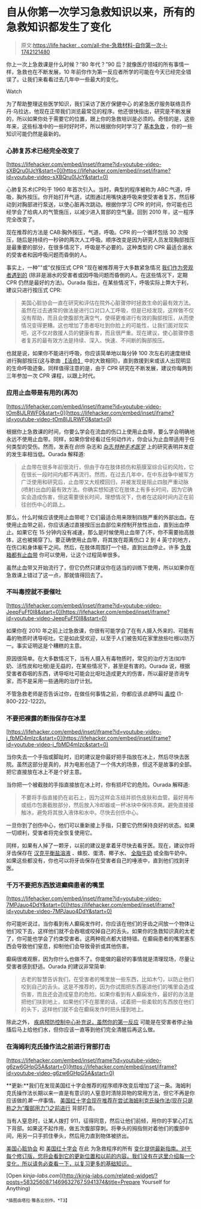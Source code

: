 # 自从你第一次学习急救知识以来，所有的急救知识都发生了变化

> 原文:[https://life hacker . com/all-the-急救材料-自你第一次-l-1742121480](https://lifehacker.com/all-the-first-aid-stuff-thats-changed-since-you-first-l-1742121480)

你上一次上急救课是什么时候？“80 年代？”90 后？就像医疗领域的所有事情一样，急救也在不断发展，10 年前你作为第一反应者所学的可能在今天已经完全错误了。让我们来看看过去几年中一些最大的变化。

Watch

为了帮助整理这些医学知识，我们采访了医疗保健中心 的紧急医疗服务联络员乔丹·乌拉达，他现在正带我们浏览最常见的程序。他还很快指出，研究是不断发展的，所以如果你处于需要它的位置，跟上你的急救培训是必须的。奇怪的是，这些年来，这些标准中的一些时好时坏，所以根据你何时学习了 [基本急救](http://lifehacker.com/8-basic-life-saving-skills-everyone-should-know-1469632767) ，你的一些知识可能仍然是最新的。

### 心肺复苏术已经完全改变了

 [https://lifehacker.com/embed/inset/iframe?id=youtube-video-sXBQru0IJcY&start=0](https://lifehacker.com/embed/inset/iframe?id=youtube-video-sXBQru0IJcY&start=0) 

心肺复苏术(CPR)于 1960 年首次引入。当时，典型的程序被称为 ABC:气道，呼吸，胸外按压。你开始打开气道，试图通过用嘴快速呼吸来使受害者复苏，然后移动到对胸部进行泵送，以使心脏再次跳动。根据你学习 CPR 的时间，你可能也已经学会了给病人的气管施压，以减少进入胃部的空气量。回到 2010 年，这一程序完全改变了。

现在推荐的方法是 CAB:胸外按压，气道，呼吸。CPR 的一个循环包括 30 次按压，随后是持续约一秒钟的两次人工呼吸。顺序改变是因为研究人员发现胸部按压是最重要的部分，在很多情况下，呼吸是不必要的。这种类型的 CPR 最适合溺水的受害者和因呼吸问题而昏倒的人。

事实上，一种""或"仅按压式 CPR "现在被推荐用于大多数紧急情况 [我们作为旁观者遇到的](http://lifehacker.com/start-chest-compressions-immediately-dont-worry-about-5666656) (除非是溺水的受害者或因呼吸问题而昏倒的人。在这些情况下，定期 CPR 仍然是最好的方法)。Ourada 指出，在某些情况下，呼吸实际上弊大于利，建议只进行按压式 CPR:

> 美国心脏协会一直在研究和评估在院外心脏骤停时拯救生命的最有效方法。虽然在过去通常的做法是进行口对口人工呼吸，但是已经发现，这样做不仅没有帮助，而且会使腹部充满空气，使得更难进行有效的胸部按压，从而使情况变得更糟。这也增加了患者呕吐到你脸上的可能性，让我们面对现实吧，这不仅对救援人员的健康有害，而且很严重。现在建议，使心脏骤停患者复苏的最有效方法是持续、深入、快速、不间断的胸部按压。

也就是说，如果你不能进行呼吸，你应该简单地以每分钟 100 次左右的速度继续进行胸部按压(这与歌曲 [【活命】](https://www.youtube.com/watch?v=n5hP4DIBCEE) 中的[](http://cpr.heart.org/AHAECC/CPRAndECC/Programs/HandsOnlyCPR/UCM_473196_Hands-Only-CPR.jsp)大致相同)，直到救援到来或该人出现明显的生命呼吸迹象。同样值得注意的是，由于 CPR 研究在不断发展，建议你每两到三年参加一次 CPR 课程，以跟上时代。

### 应用止血带是有用的(再次)

 [https://lifehacker.com/embed/inset/iframe?id=youtube-video-tOm8lJLRWF0&start=0](https://lifehacker.com/embed/inset/iframe?id=youtube-video-tOm8lJLRWF0&start=0) 

根据你上急救课的时间，你要么学会在流血的伤口上使用止血带，要么学会明确地永远不使用止血带。同样，如果你曾经看过任何动作片，你会认为止血带适用于任何类型的受伤。然而，发表在*创伤* 杂志和 [杂志*特种手术医学*](http://www.ncbi.nlm.nih.gov/pubmed/19813350) 上的研究表明并发症的发生率相当低。Ourada 解释道:

> 止血带在很多年前很流行，但由于存在肢体损伤和筋膜室综合征的风险，它在很长一段时间内都不再流行。然而，在过去几年中，在中东战争中被军方广泛使用和研究后，止血带又大规模回归，并被发现是阻止四肢严重动脉(喷射)出血的最有效方法。你确实想知道它在肢体上有多长时间，因为它确实会造成伤害，但这需要很长时间，理想情况下，伤者在这段时间内正在前往创伤中心的路上。

那么，什么时候应该使用止血带呢？它们最适合用来限制四肢严重的外部出血。在使用止血带之前，你应该通过直接按压出血部位来控制开放性出血，直到出血停止。如果它在 15 分钟内没有减速，那么是时候使用止血带了(不，你不需要抬高肢体，这也被揭穿了)。要正确使用止血带，将其放在距离伤口 2 到 4 英寸的地方，在伤口和身体躯干之间。然后，在肢体周围打一个结，直到出血停止。许多 [急救箱都有止血带](http://www.amazon.com/Pac-Kit-17-014-Tourniquet-Forceps-Scissors/dp/B00E8JQYEU?asc_campaign=InlineText&asc_refurl=https://lifehacker.com/all-the-first-aid-stuff-thats-changed-since-you-first-l-1742121480&asc_source=&tag=kinjalifehackerlink-20) 你可以使用，让这个过程简单很多。

虽然止血带又开始流行了，但它仍然只建议你在适当的训练下使用，所以如果你在急救课上错过了这一点，那就值得回去了。

### 不叫毒控就不要催吐

 [https://lifehacker.com/embed/inset/iframe?id=youtube-video-JeepFuFf0I8&start=0](https://lifehacker.com/embed/inset/iframe?id=youtube-video-JeepFuFf0I8&start=0) 

如果你在 2010 年之前上过急救课，你很有可能学会了在有人摄入外来的、可能有毒的物质时诱导呕吐。它是如此受欢迎，以至于人们被告知在家里放些吐根以防万一。事实证明这是个糟糕的主意。

原因很简单。在大多数情况下，当有人摄入有毒物质时，常见的治疗方法(如牛奶、活性炭和吐根)是无益的，在某些情况下，甚至是有害的。Ourada 说，根据受害者吞咽的东西，诱导呕吐可能会比呕吐造成更大的伤害，所以最好是咨询专家，而不是采用一些通用的治疗计划。

不管急救老师是否告诉过你，在做任何事情之前，你都应该*总是*呼叫 [毒控](http://www.aapcc.org/) (1-800-222-1222)。

### 不要把裸露的断指保存在冰里

 [https://lifehacker.com/embed/inset/iframe?id=youtube-video-j_fbMD4mIzc&start=0](https://lifehacker.com/embed/inset/iframe?id=youtube-video-j_fbMD4mIzc&start=0) 

当你失去一个手指或脚趾时，旧的建议是你最好把手指放在冰上，然后尽快去医院。虽然这部分是真的，并为电影创造了一个伟大的场景，但这不是故事的全部。把它直接放在冰上不是个好主意。

当你把一个被截肢的手指直接放在冰上时，你有损坏它的危险。Ourada 解释道:

> 不要将手指直接扔在岩石上，因为这样会冻结并损伤皮肤和血管。最好用布或纸巾包裹截肢部分，然后放入冷却器或一杯冰块中保持凉爽。避免直接接触冰，避免将其放入液体和水中。尽快去创伤中心。

一旦你到了创伤中心，他们可以重新接上手指，只要它仍然保持良好的状态。如果一切顺利，受害者将完全恢复使用它。

同样，如果有人掉了一颗牙，以前的建议是拿着牙尽快去看牙医。现在，建议你将牙齿保存在 [汉克平衡盐溶液](https://www.thermofisher.com/us/en/home/life-science/cell-culture/mammalian-cell-culture/reagents/balanced-salt-solutions/hbss-hanks-balanced-salt-solution.html) 、蜂胶、蛋清、椰子水、 [全脂牛奶](http://www.medindia.net/drug-price/potassium/ricetral.htm) 或全脂牛奶中。如果这些都没有，你也可以将牙齿保存在受害者自己的唾液中，直到他们找到牙医。

### 千万不要把东西放进癫痫患者的嘴里

 [https://lifehacker.com/embed/inset/iframe?id=youtube-video-7MPJauo4DdY&start=0](https://lifehacker.com/embed/inset/iframe?id=youtube-video-7MPJauo4DdY&start=0) 

你可能听说过，当你看到有人癫痫发作时，你应该在他们的牙齿之间放一个物体让他们咬下去，这样他们就不会吞咽或咬掉自己的舌头。如果你的急救知识真的太老了，你可能也学会了约束受害者。这两种观点都大错特错。在癫痫患者的嘴里塞东西会导致他们窒息，抑制他们会导致骨折或其他伤害。

癫痫很难观察，因为你什么也做不了。你能做的最好的事情就是清理现场，尽量让受害者感到舒适。Ourada 的建议非常简单:

> 古老的智慧告诉我们，在受害者的嘴里放一些东西，比如木勺，以防止他们咬到自己的舌头。这是不推荐的，因为你试图把东西塞进他们的嘴里会造成伤害，而且还会造成窒息的危险。如果你看到有人癫痫发作，最好的办法是把他们扶到地上，如果他们不在那里的话，试着把一些柔软的东西放在他们的头下，这样他们就不会在癫痫发作时把头撞到地上。

除此之外， [疾病预防控制中心补充说，虽然你的第一反应](http://www.cdc.gov/epilepsy/basics/first-aid.htm) 可能是在受害者停止抽搐后马上给他们水，但你应该一直等到他们完全清醒后再这么做。

### **在海姆利克氏操作法之前进行背部打击**

 [https://lifehacker.com/embed/inset/iframe?id=youtube-video-g6zw6GHpG5A&start=0](https://lifehacker.com/embed/inset/iframe?id=youtube-video-g6zw6GHpG5A&start=0) 

**更新:**我们在发现美国红十字会推荐的程序顺序改变后增加了这一条。海姆利克氏操作法长期以来一直是有意识的人窒息时清除异物的常用方法，但它不再是你应该做的*第一件*事情。 [美国红十字会现在推荐在尝试海姆利克氏操作法(现在只是称之为“腹部用力”)之前进行](https://www.redcross.org/flash/brr/English-html/conscious-choking.asp) 背部打击。

当有人窒息时，让某人拨打 911，征得同意，然后让他们前倾，用你的手掌心打五下背部。如果这不起作用，做五次腹部穿刺。将拳头的拇指侧对着他们的腹部中间，用另一只手抓住拳头，然后用力直到物体被挤出。

[美国心脏协会](http://www.heart.org/HEARTORG/) 和 [美国红十字会](http://www.redcross.org/) 在此 为急救程序的所有 [变化提供最新指南。对于每个修订版，您将会看到它的更新位置和以前的内容。我们没有在这里介绍每一个变化，所以请务必查看一下，以复习更多的基础知识。](https://eccguidelines.heart.org/index.php/circulation/aha-red-cross-first-aid-guidelines/part-15-first-aid/)

[Open *kinja-labs.com*](http://kinja-labs.com/related-widget/?posts=583256087,1469632767,5941374&title=Prepare Yourself for Anything)

<small>*插图由塔拉·雅各比创作。*T3】</small>